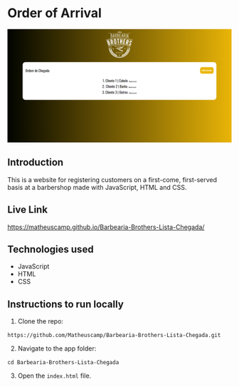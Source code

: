 # Order of Arrival

<img src="https://github.com/Matheuscamp/Barbearia-Brothers-Lista-Chegada/blob/main/imgs/Print%20projeto%20Ordem%20Chegada%20barbearia.png" alt="Barber-list">

## Introduction

This is a website for registering customers on a first-come, first-served basis at a barbershop made with JavaScript, HTML and CSS.

## Live Link

https://matheuscamp.github.io/Barbearia-Brothers-Lista-Chegada/

## Technologies used

- JavaScript
- HTML
- CSS

## Instructions to run locally

1. Clone the repo:

```
https://github.com/Matheuscamp/Barbearia-Brothers-Lista-Chegada.git
```

2. Navigate to the app folder:

```
cd Barbearia-Brothers-Lista-Chegada
```

3. Open the `index.html` file.
